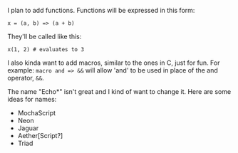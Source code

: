 I plan to add functions. Functions will be expressed in this form:
```
x = (a, b) => (a + b)
```

They'll be called like this:
```
x(1, 2) # evaluates to 3
```

I also kinda want to add macros, similar to the ones in C, just for fun. For example:
`macro and => &&` will allow 'and' to be used in place of the and operator, `&&`.

The name "Echo*" isn't great and I kind of want to change it. Here are some ideas for names:
- MochaScript
- Neon
- Jaguar
- Aether[Script?]
- Triad
